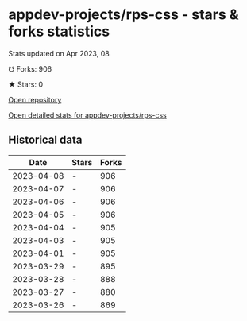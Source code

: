 # appdev-projects/rps-css - stars & forks statistics

Stats updated on Apr 2023, 08

☋ Forks: 906

★ Stars: 0

[Open repository](https://github.com/appdev-projects/rps-css)

[Open detailed stats for appdev-projects/rps-css](https://reviewgithub.com/rep/appdev-projects/rps-css)

## Historical data
| Date | Stars | Forks |
|------|-------|-------|
| 2023-04-08 | - | 906 | 
| 2023-04-07 | - | 906 | 
| 2023-04-06 | - | 906 | 
| 2023-04-05 | - | 906 | 
| 2023-04-04 | - | 905 | 
| 2023-04-03 | - | 905 | 
| 2023-04-01 | - | 905 | 
| 2023-03-29 | - | 895 | 
| 2023-03-28 | - | 888 | 
| 2023-03-27 | - | 880 | 
| 2023-03-26 | - | 869 | 

